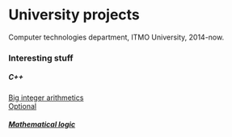 # University projects
Computer technologies department, ITMO University, 2014-now.
### Interesting stuff
##### C++
[Big integer arithmetics](https://github.com/artemohanjanyan/university/tree/master/2_term/languages/bigint)  
[Optional](https://github.com/artemohanjanyan/university/tree/master/3_term/languages/optional)
##### [Mathematical logic](https://github.com/artemohanjanyan/university/tree/master/3_term/logic)
